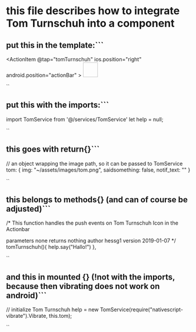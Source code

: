 # this file describes how to integrate Tom Turnschuh into a component

## put this in the template:```
<ActionItem @tap="tomTurnschuh" ios.position="right" android.position="actionBar" >
<StackLayout><Image :src="tom.img" width="40" height="40" /></StackLayout>
</ActionItem>


``
## put this with the imports:```
import TomService from '@/services/TomService'
let help = null;


``
## this goes with return{}```
// an object wrapping the image path, so it can be passed to TomService
tom: {
  img: "~/assets/images/tom.png",
  saidsomething: false,
  notif_text: ""
}


``
## this belongs to methods{} (and can of course be adjusted)```
/*
This function handles the push events on Tom Turnschuh Icon in the Actionbar

parameters  none
returns     nothing
author      hessg1
version     2019-01-07
*/
tomTurnschuh(){
  help.say("Hallo!")
},


``
## and this in mounted {} (!not with the imports, because then vibrating does not work on android)```
// initialize Tom Turnschuh
help = new TomService(require("nativescript-vibrate").Vibrate, this.tom);


``
